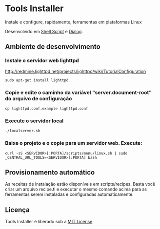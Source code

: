 # Tools Installer

Instale e configure, rapidamente, ferramentas em plataformas Linux

Desenvolvido em [Shell Script](http://aurelio.net/shell/) e [Dialog](http://aurelio.net/shell/dialog/).

## Ambiente de desenvolvimento

### Instale o servidor web lighttpd
http://redmine.lighttpd.net/projects/lighttpd/wiki/TutorialConfiguration

    sudo apt-get install lighttpd

### Copie e edite o caminho da variável "server.document-root" do arquivo de configuração

    cp lighttpd.conf.example lighttpd.conf

### Execute o servidor local

    ./localserver.sh

### Baixe o projeto e o copie para um servidor web. Execute:

    curl -sS <SERVIDOR>[:PORTA]/scripts/menu/linux.sh | sudo _CENTRAL_URL_TOOLS=<SERVIDOR>[:PORTA] bash

## Provisionamento automático

As receitas de instalação estão disponíveis em scripts/recipes. Basta você criar um arquivo recipe.ti e executar o mesmo comando acima para as ferramentas serem instaladas e configuradas automaticamente.

## Licença

Tools Installer é liberado sob a [MIT License](http://www.opensource.org/licenses/MIT).
